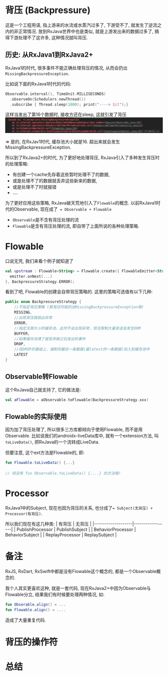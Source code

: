 # 背压 (Backpressure)
这是一个工程用语, 指上游来的水流或水蒸汽过多了, 下游受不了, 就发生了逆流之内的非正常情况.
放到RxJava世界中也是类似, 就是上游发出来的数据过多了, 搞得下游处理不了这许多, 这种情况就叫背压. 

## 历史: 从RxJava1到RxJava2+
RxJava1的时代, 很多事件不能正确处理背压的情况, 从而会扔出`MissingBackpressureException`. 

比如说下面的RxJava1时代的代码: 
```kotlin
Observable.interval(1, TimeUnit.MILLISECONDS)
  .observeOn(Schedulers.newThread())
  .subscribe { Thread.sleep(1000); print("----> $it");}
```
这样当发出了第16个数据时, 接收方还在sleep, 这就引发了背压
![image](img/image-20231120190432-oqtp738.png)

=> 是的, 在RxJav1时代, 缓存池大小就是16. 超出来就会发生MissingBackpressureException. 

所以到了RxJava2+的时代, 为了更好地处理背压, RxJava引入了多种发生背压时的处理策略:
* 有创建一个cache先存着这些暂时处理不了的数据, 
* 或是处理不了的数据就丢弃这些新来的数据, 
* 或是处理不了时就报错
* ....

为了更好应用这些策略, RxJava破天荒地引入了`Flowable`的概念.
以前RxJava1时代的Observable, 现在成了` = Observable + Flowable`
* `Observable`是不含有背压处理的流
* `Flowable`是含有背压处理的流, 即自带了上面所说的各种处理策略. 

# Flowable 
口说无凭, 我们来看个例子就知道了
```kotlin
val upstream : Flowable<String> = Flowable.create({ FlowableEmitter<String> emitter -> 
  emitter.onNext(...)
}, BackpressureStrategy.ERROR);
```

看到了吧, Flowable的创建会自带背压策略的.  这里的策略可选值有以下几种: 
```kotlin
public enum BackpressureStrategy {
    //不指定背压策略 (那背压时就扔出MissingBackpressureException哦)
    MISSING,
    //出现背压就抛出异常
    ERROR,
    //指定无限大小的缓存池，此时不会出现异常，但无限制大量发送会发生OOM
    BUFFER,
    //如果缓存池满了就丢弃掉之后发出的事件
    DROP,
    //在DROP的基础上，强制将最后一条数据(最latest的一条数据)加入到缓存池中
    LATEST
}
```

## Observable转Flowable
这个RxJava自己就支持了, 它的做法是: 
```kotlin
val aFlowable = aObservable.toFlowable(BackpressureStrategy.xxx)
```


## Flowable的实际使用
因为加了背压处理了, 所以很多三方库都倾向于使用Flowable, 而不是用Observable.
比如说我们的androidx-liveData库中, 就有一个extension方法, 叫`toLiveData()`, 把RxJava的一个流转成LiveData.

但要注意, 这个ext方法是Flowable的, 即:
```kotlin
fun Flowable.toLiveData() {...}

// 但没有 fun Observable.toLiveData() {....} 的方法哦!
```

# Processor
RxJava1中的Subject, 现在也因为背压的关系, 也分成了`= Subject(无背压) + Processor(有背压)`.

所以我们现在有这几种类: 
| 有背压            | 无背压          |
|-------------------|-----------------|
| PublishProcessor  | PublishSubject  |
| BehaviorProcessor | BehaviorSubject |
| ReplayProcessor   | ReplaySubject   |

# 备注
RxJS, RxDart, RxSwift中都是没有Flowable这个概念的, 都是一个Observable概念的. 

我个人其实更喜欢这种, 就是一套代码, 现在RxJava2+中因为Observable与Flowable分立, 结果我们有时候要处理两种情况, 如: 
```kotlin
fun Obserable.align() = ...
fun Flowable.align() = ....
```
造成了大量重复代码. 


# 背压的操作符



# 总结